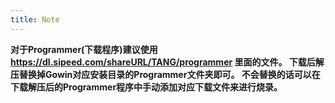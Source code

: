 ```yaml
---
title: Note
---
```


**对于Programmer(下载程序)建议使用 https://dl.sipeed.com/shareURL/TANG/programmer 里面的文件。
下载后解压替换掉Gowin对应安装目录的Programmer文件夹即可。
不会替换的话可以在下载解压后的Programmer程序中手动添加对应下载文件来进行烧录。**
